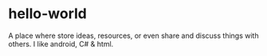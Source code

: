 # hello-world
A place where store ideas, resources, or even share and discuss things with others.
I like android, C# & html.
